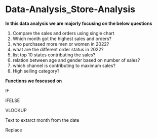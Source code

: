 # Data-Analysis_Store-Analysis

**In this data analysis we are majorly focusing on the  below questions**

1. Compare the sales and orders using single chart
2. Which month got the highest sales and orders?
3. who purchased more men or women in 2022?
4. what are the different order status in 2022?
5. list top 10 states contributing the sales?
6. relation between age and gender based on number of sales?
7. which channel is contributing to maximum sales?
8. High selling category?

**Functions we foscused on**

IF

IFELSE

VLOOKUP

Text to extarct month from the date

Replace
